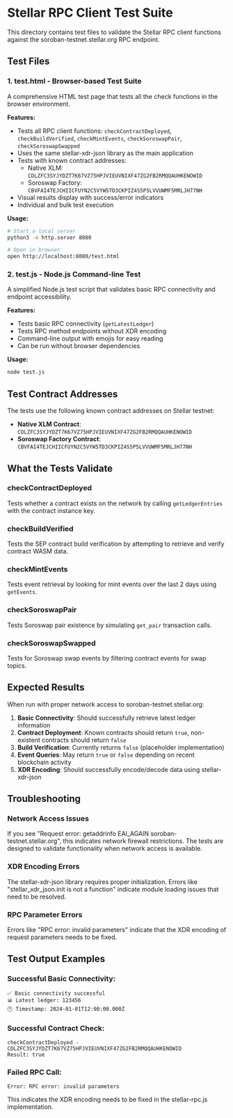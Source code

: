 # Stellar RPC Client Test Suite

This directory contains test files to validate the Stellar RPC client functions against the soroban-testnet.stellar.org RPC endpoint.

## Test Files

### 1. test.html - Browser-based Test Suite
A comprehensive HTML test page that tests all the check functions in the browser environment.

**Features:**
- Tests all RPC client functions: `checkContractDeployed`, `checkBuildVerified`, `checkMintEvents`, `checkSoroswapPair`, `checkSoroswapSwapped`
- Uses the same stellar-xdr-json library as the main application
- Tests with known contract addresses:
  - Native XLM: `CDLZFC3SYJYDZT7K67VZ75HPJVIEUVNIXF47ZG2FB2RMQQAUHKENOWID`
  - Soroswap Factory: `CBVFAI4TEJCHIICFUYN2C5VYW5TD3CKPIZ4S5P5LVVUWMF5MRLJH77NH`
- Visual results display with success/error indicators
- Individual and bulk test execution

**Usage:**
```bash
# Start a local server
python3 -m http.server 8080

# Open in browser
open http://localhost:8080/test.html
```

### 2. test.js - Node.js Command-line Test
A simplified Node.js test script that validates basic RPC connectivity and endpoint accessibility.

**Features:**
- Tests basic RPC connectivity (`getLatestLedger`)
- Tests RPC method endpoints without XDR encoding
- Command-line output with emojis for easy reading
- Can be run without browser dependencies

**Usage:**
```bash
node test.js
```

## Test Contract Addresses

The tests use the following known contract addresses on Stellar testnet:

- **Native XLM Contract**: `CDLZFC3SYJYDZT7K67VZ75HPJVIEUVNIXF47ZG2FB2RMQQAUHKENOWID`
- **Soroswap Factory Contract**: `CBVFAI4TEJCHIICFUYN2C5VYW5TD3CKPIZ4S5P5LVVUWMF5MRLJH77NH`

## What the Tests Validate

### checkContractDeployed
Tests whether a contract exists on the network by calling `getLedgerEntries` with the contract instance key.

### checkBuildVerified  
Tests the SEP contract build verification by attempting to retrieve and verify contract WASM data.

### checkMintEvents
Tests event retrieval by looking for mint events over the last 2 days using `getEvents`.

### checkSoroswapPair
Tests Soroswap pair existence by simulating `get_pair` transaction calls.

### checkSoroswapSwapped
Tests for Soroswap swap events by filtering contract events for swap topics.

## Expected Results

When run with proper network access to soroban-testnet.stellar.org:

1. **Basic Connectivity**: Should successfully retrieve latest ledger information
2. **Contract Deployment**: Known contracts should return `true`, non-existent contracts should return `false`
3. **Build Verification**: Currently returns `false` (placeholder implementation)
4. **Event Queries**: May return `true` or `false` depending on recent blockchain activity
5. **XDR Encoding**: Should successfully encode/decode data using stellar-xdr-json

## Troubleshooting

### Network Access Issues
If you see "Request error: getaddrinfo EAI_AGAIN soroban-testnet.stellar.org", this indicates network firewall restrictions. The tests are designed to validate functionality when network access is available.

### XDR Encoding Errors
The stellar-xdr-json library requires proper initialization. Errors like "stellar_xdr_json.init is not a function" indicate module loading issues that need to be resolved.

### RPC Parameter Errors
Errors like "RPC error: invalid parameters" indicate that the XDR encoding of request parameters needs to be fixed.

## Test Output Examples

### Successful Basic Connectivity:
```
✅ Basic connectivity successful
📊 Latest ledger: 123456
🕐 Timestamp: 2024-01-01T12:00:00.000Z
```

### Successful Contract Check:
```
checkContractDeployed - CDLZFC3SYJYDZT7K67VZ75HPJVIEUVNIXF47ZG2FB2RMQQAUHKENOWID
Result: true
```

### Failed RPC Call:
```
Error: RPC error: invalid parameters
```

This indicates the XDR encoding needs to be fixed in the stellar-rpc.js implementation.